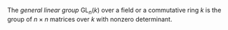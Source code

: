The *general linear group* $\mathop{\mathrm{GL}}_n(k)$ over a field or a commutative ring $k$ is the group of $n\times n$ matrices over $k$ with nonzero determinant.
